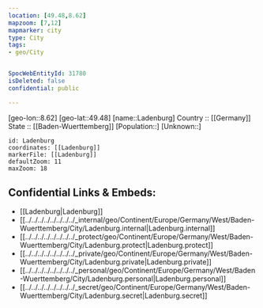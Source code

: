 ```yaml
---
location: [49.48,8.62] 
mapzoom: [7,12] 
mapmarker: city 
type: City
tags:
- geo/City


SpocWebEntityId: 31780
isDeleted: false
confidential: public

---
```

[geo-lon::8.62] 
[geo-lat::49.48] 
[name::Ladenburg] 
Country :: [[Germany]]  
State :: [[Baden-Wuerttemberg]] 
[Population::] 
[Unknown::] 


```leaflet
id: Ladenburg
coordinates: [[Ladenburg]] 
markerFile: [[Ladenburg]] 
defaultZoom: 11 
maxZoom: 18
```


## Confidential Links & Embeds: 
- [[Ladenburg|Ladenburg]]  
- [[../../../../../../../../_internal/geo/Continent/Europe/Germany/West/Baden-Wuerttemberg/City/Ladenburg.internal|Ladenburg.internal]] 
- [[../../../../../../../../_protect/geo/Continent/Europe/Germany/West/Baden-Wuerttemberg/City/Ladenburg.protect|Ladenburg.protect]] 
- [[../../../../../../../../_private/geo/Continent/Europe/Germany/West/Baden-Wuerttemberg/City/Ladenburg.private|Ladenburg.private]] 
- [[../../../../../../../../_personal/geo/Continent/Europe/Germany/West/Baden-Wuerttemberg/City/Ladenburg.personal|Ladenburg.personal]] 
- [[../../../../../../../../_secret/geo/Continent/Europe/Germany/West/Baden-Wuerttemberg/City/Ladenburg.secret|Ladenburg.secret]] 
